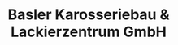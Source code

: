 ---
title: "Basler Karosseriebau & Lackierzentrum GmbH"
url: /offenburg/basler-karosseriebau-und-lackierzentrum-gmbh/
shop: Autowerkstatt
---